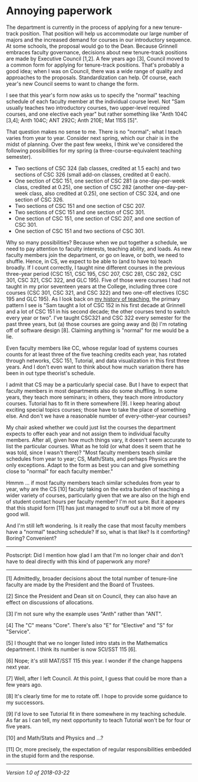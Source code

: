 Annoying paperwork
==================

The department is currently in the process of applying for a new tenure-track
position.  That position will help us accommodate our large number
of majors and the increased demand for courses in our introductory
sequence.  At some schools, the proposal would go to the Dean.  Because
Grinnell embraces faculty governance, decisions about new tenure-track
positions are made by Executive Council [1,2].  A few years ago [3],
Council moved to a common form for applying for tenure-track positions.
That's probably a good idea; when I was on Council, there was a wide range
of quality and approaches to the proposals.  Standardization can help.
Of course, each year's new Council seems to want to change the form.

I see that this year's form now asks us to specify the "normal"
teaching schedule of each faculty member at the individual course level.
Not "Sam usually teaches two introductory courses, two upper-level
required courses, and one elective each year" but rather something like
"Anth 104C [3,4]; Anth 104C; ANT 292C; Anth 210E; Mat 115S [5]".

That question makes no sense to me.  There is no "normal"; what I teach
varies from year to year.  Consider next spring, which our chair is in
the midst of planning.  Over the past few weeks, I think we've considered
the following possibilities for my spring (a three-course-equivalent
teaching semester).

* Two sections of CSC 324 (lab classes, credited at 1.5 each) and two
  sections of CSC 326 (small add-on classes, credited at 0 each).
* One section of CSC 151, one section of CSC 281 (a one-day-per-week
  class, credited at 0.25), one section of CSC 282 (another one-day-per-week
  class, also credited at 0.25), one section of CSC 324, and one section
  of CSC 326.
* Two sections of CSC 151 and one section of CSC 207.
* Two sections of CSC 151 and one section of CSC 301.
* One section of CSC 151, one section of CSC 207, and one section of CSC 301.
* One section of CSC 151 and two sections of CSC 301.

Why so many possibilities?  Because when we put together a schedule, we
need to pay attention to faculty interests, teaching ability, and loads.
As new faculty members join the department, or go on leave, or both,
we need to shuffle.  Hence, in CS, we expect to be able to (and to have to)
teach broadly.  If I count correctly, I taught nine different courses
in the previous three-year period (CSC 151, CSC 195, CSC 207, CSC 281,
CSC 282, CSC 301, CSC 321, CSC 322, and GLC 195).  Five of those were
courses I had not taught in my prior seventeen years at the College,
including three core courses (CSC 301, CSC 321, and CSC 322) and two
one-off electives (CSC 195 and GLC 195).  As I look back on [my history
of teaching](https://www.cs.grinnell.edu/~rebelsky/Courses/), the primary
pattern I see is "Sam taught a lot of CSC 152 in his first decade at
Grinnell and a lot of CSC 151 in his second decade; the other courses
tend to switch every year or two".  I've taught CSC321 and CSC 322 every
semester for the past three years, but (a) those courses are going away
and (b) I'm rotating off of software design [8].  Claiming anything is
"normal" for me would be a lie.

Even faculty members like CC, whose regular load of systems courses
counts for at least three of the five teaching credits each year, has
rotated through networks, CSC 151, Tutorial, and data visualization in
this first three years.  And I don't even want to think about how much
variation there has been in out type theorist's schedule.

I admit that CS may be a particularly special case.  But I have to
expect that faculty members in most departments also do some shuffling.
In some years, they teach more seminars; in others, they teach more
introductory courses.  Tutorial has to fit in there somewhere [9].
I keep hearing about exciting special topics courses; those have to take
the place of something else.  And don't we have a reasonable number of
every-other-year courses?  

My chair asked whether we could just list the courses the department
expects to offer each year and not assign them to individual faculty
members.  After all, given how much things vary, it doesn't seem accurate
to list the particular courses.  What as he told (or what does it seem
that he was told, since I wasn't there)?  "Most faculty members teach
similar schedules from year to year; CS, Math/Stats, and perhaps Physics
are the only exceptions.  Adapt to the form as best you can and give
something close to "normal" for each faculty member."

Hmmm ... if most faculty members teach similar schedules from year to
year, why are the CS [10] faculty taking on the extra burden of teaching
a wider variety of courses, particularly given that we are also on the
high end of student contact hours per faculty member?  I'm not sure.
But it appears that this stupid form [11] has just managed to snuff out a
bit more of my good will.

And I'm still left wondering.  Is it really the case that most faculty
members have a "normal" teaching schedule?  If so, what is that like?
Is it comforting?  Boring?  Convenient?

---

Postscript: Did I mention how glad I am that I'm no longer chair and
don't have to deal directly with this kind of paperwork any more?

---

[1] Admittedly, broader decisions about the total number of tenure-line
faculty are made by the President and the Board of Trustees.

[2] Since the President and Dean sit on Council, they can also have an
effect on discussions of allocations.

[3] I'm not sure why the example uses "Anth" rather than "ANT".

[4] The "C" means "Core".  There's also "E" for "Elective" and "S"
for "Service".

[5] I thought that we no longer listed intro stats in the Mathematics
department.  I think its number is now SCI/SST 115 [6].

[6] Nope; it's still MAT/SST 115 this year.  I wonder if the change happens
next year.

[7] Well, after I left Council.  At this point, I guess that could be 
more than a few years ago.

[8] It's clearly time for me to rotate off.  I hope to provide some
guidance to my successors.

[9] I'd love to see Tutorial fit in there somewhere in my teaching
schedule.  As far as I can tell, my next opportunity to teach Tutorial
won't be for four or five years.

[10] and Math/Stats and Physics and ...?

[11] Or, more precisely, the expectation of regular responsibilities
embedded in the stupid form and the response.

---

*Version 1.0 of 2018-03-22*
